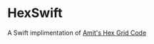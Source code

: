 # HexSwift

A Swift implimentation of [Amit's Hex Grid Code](https://www.redblobgames.com/grids/hexagons/#pixel-to-hex)
